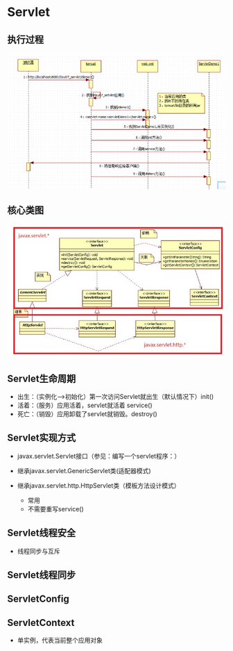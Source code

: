 # Servlet

## 执行过程
![Servlet](Servlet执行过程.png)

## 核心类图
![Servlet](02Servlet规范的核心类图.jpg)

## Servlet生命周期

- 出生：（实例化-->初始化）第一次访问Servlet就出生（默认情况下）init()
- 活着：（服务）应用活着，servlet就活着 service()
- 死亡：（销毁）应用卸载了servlet就销毁。destroy()

## Servlet实现方式

- javax.servlet.Servlet接口（参见：编写一个servlet程序：）

- 继承javax.servlet.GenericServlet类(适配器模式)
 
- 继承javax.servlet.http.HttpServlet类（模板方法设计模式）
    - 常用
    - 不需要重写service()
    
## Servlet线程安全
    
- 线程同步与互斥

## Servlet线程同步

## ServletConfig

## ServletContext

- 单实例，代表当前整个应用对象



